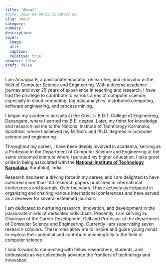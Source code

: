 ```yaml
---
title: "About"
#date: 2022-04-09T23:15:00+07:00
slug: about
category:
summary:
description: 
cover:
  image:
  alt:
  caption: 
  relative: true
showtoc: false
draft: false
---
```


I am Annappa B, a passionate educator, researcher, and innovator in the field of Computer Science and Engineering. With a diverse academic journey and over 25 years of experience in teaching and research, I have had the privilege to contribute to various areas of computer science, especially in cloud computing, big data analytics, distributed computing, software engineering, and process mining.

I began my academic pursuits at the Govt. U.B.D.T. College of Engineering, Davangere, where I earned my B.E. degree. Later, my thirst for knowledge and research led me to the National Institute of Technology Karnataka, Surathkal, where I achieved my M.Tech. and Ph.D. degrees in computer science and engineering.

Throughout my career, I have been deeply involved in academia, serving as a Professor in the Department of Computer Science and Engineering at the same esteemed institute where I pursued my higher education. I take great pride in being associated with the [**National Institute of Technology Karnataka**]("https://www.nitk.ac.in/"), Surathkal, India.

Research has been a driving force in my career, and I am delighted to have authored more than 100 research papers published in international conferences and journals. Over the years, I have actively participated in organizing and chairing various international conferences and have served as a reviewer for several esteemed journals.

I am dedicated to nurturing research, innovation, and development in the passionate minds of dedicated individuals. Presently, I am serving as Chairman of the Career Development Cell and Professor at the department of Computer Science and Engineering. Currently I am supervising seven research scholars. These roles allow me to inspire and guide young minds to explore their potential and contribute meaningfully to the field of computer science.


I look forward to connecting with fellow researchers, students, and enthusiasts as we collectively advance the frontiers of technology and innovation.
